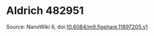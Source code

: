 <a name="material" />

# Aldrich 482951
<script type="application/ld+json">
  {
    "@context": "https://schema.org/",
    "@type": "ChemicalSubstance",
    "@id": "https://egonw.github.io/nanowiki/nanowiki415.html#material",
    "http://purl.org/dc/terms/conformsTo":
      {
        "@type": "CreativeWork",
        "@id": "https://bioschemas.org/profiles/ChemicalSubstance/0.4-RELEASE/"
      },
    "identfier": "415",
    "name": "Aldrich 482951",
    "url": "https://egonw.github.io/nanowiki/nanowiki415.html#material",
    "sameAs": "http://127.0.0.1/mediawiki/index.php/Special:URIResolver/Aldrich_482951"
  }
</script>




Source: NanoWiki 6, doi:[10.6084/m9.figshare.11897205.v1](https://doi.org/10.6084/m9.figshare.11897205.v1)
